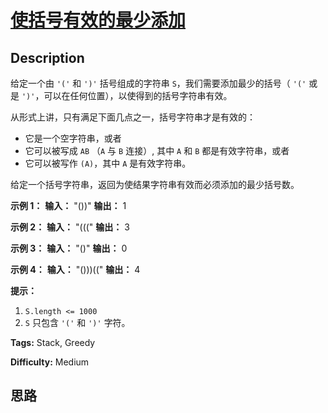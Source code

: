 # [使括号有效的最少添加][title]

## Description

给定一个由 `'('` 和 `')'` 括号组成的字符串 `S`，我们需要添加最少的括号（ `'('` 或是
`')'`，可以在任何位置），以使得到的括号字符串有效。

从形式上讲，只有满足下面几点之一，括号字符串才是有效的：

  * 它是一个空字符串，或者
  * 它可以被写成 `AB` （`A` 与 `B` 连接）, 其中 `A` 和 `B` 都是有效字符串，或者
  * 它可以被写作 `(A)`，其中 `A` 是有效字符串。

给定一个括号字符串，返回为使结果字符串有效而必须添加的最少括号数。



**示例 1：**
            **输入：** "())"    **输出：** 1    

**示例 2：**
            **输入：** "((("    **输出：** 3    

**示例 3：**
            **输入：** "()"    **输出：** 0    

**示例 4：**
            **输入：** "()))(("    **输出：** 4



**提示：**

  1. `S.length <= 1000`
  2. `S` 只包含 `'('` 和 `')'` 字符。




**Tags:** Stack, Greedy

**Difficulty:** Medium

## 思路

[title]: https://leetcode-cn.com/problems/minimum-add-to-make-parentheses-valid
